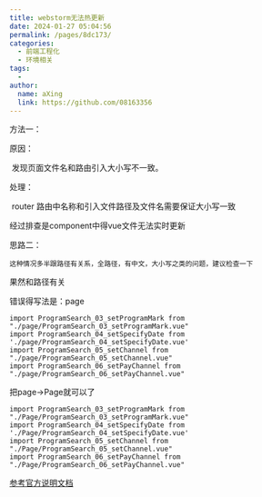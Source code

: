 ```yaml
---
title: webstorm无法热更新
date: 2024-01-27 05:04:56
permalink: /pages/8dc173/
categories:
  - 前端工程化
  - 环境相关
tags:
  - 
author: 
  name: aXing
  link: https://github.com/08163356
---
```







方法一：

原因：

​    发现页面文件名和路由引入大小写不一致。

处理：

​    router 路由中名称和引入文件路径及文件名需要保证大小写一致



经过排查是component中得vue文件无法实时更新

思路二：

```
这种情况多半跟路径有关系，全路径，有中文，大小写之类的问题，建议检查一下
```

果然和路径有关

错误得写法是：page

```
import ProgramSearch_03_setProgramMark from "./page/ProgramSearch_03_setProgramMark.vue"
import ProgramSearch_04_setSpecifyDate from './page/ProgramSearch_04_setSpecifyDate.vue'
import ProgramSearch_05_setChannel from "./page/ProgramSearch_05_setChannel.vue"
import ProgramSearch_06_setPayChannel from "./page/ProgramSearch_06_setPayChannel.vue"
```

把page->Page就可以了

```
import ProgramSearch_03_setProgramMark from "./Page/ProgramSearch_03_setProgramMark.vue"
import ProgramSearch_04_setSpecifyDate from './Page/ProgramSearch_04_setSpecifyDate.vue'
import ProgramSearch_05_setChannel from "./Page/ProgramSearch_05_setChannel.vue"
import ProgramSearch_06_setPayChannel from "./Page/ProgramSearch_06_setPayChannel.vue"
```

[参考官方说明文档](https://www.jetbrains.com/help/webstorm/2016.2/system-settings.html)
